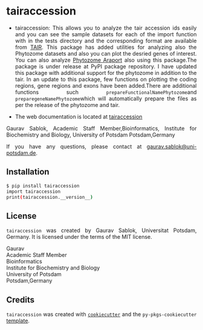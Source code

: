 # tairaccession

<div align = "justify">
  
- tairaccession: This allows you to analyze the tair accession ids easily and you can see the sample datasets for each of the import function with in the tests directory and the corresponding format are available from [TAIR](https://www.arabidopsis.org). This package has added utilities for analyzing also the Phytozome datasets and also you can plot the desried genes of interest. You can also analyze [Phytozome Araport](https://phytozome-next.jgi.doe.gov) also using this package.The package is under release at PyPI package repository. I have updated this package with additional support for the phytozome in addition to the tair. In an update to this package, few functions on plotting the coding regions, gene regions and exons have been added.There are additional functions such ```prepareFunctionalNamePhytozome```and ```preparegeneNamePhytozome```which will automatically prepare the files as per the release of the phytozome and tair.

- The web documentation is located at [tairaccession](https://gauravcodepro.github.io/tairaccession)

Gaurav Sablok, 
Academic Staff Member,Bioinformatics, 
Institute for Biochemistry and Biology, 
University of Potsdam
Potsdam,Germany 

If you have any questions, please contact at gaurav.sablok@uni-potsdam.de.
## Installation

```bash
$ pip install tairaccession
import tairaccession
print(tairaccession.__version__)
```

## License

`tairaccession` was created by Gaurav Sablok, Universitat Potsdam, Germany. It is licensed under the terms of the MIT license.

Gaurav \
Academic Staff Member \
Bioinformatics \
Institute for Biochemistry and Biology \
University of Potsdam \
Potsdam,Germany

## Credits

`tairaccession` was created with [`cookiecutter`](https://cookiecutter.readthedocs.io/en/latest/) 
and the `py-pkgs-cookiecutter` [template](https://github.com/py-pkgs/py-pkgs-cookiecutter).
